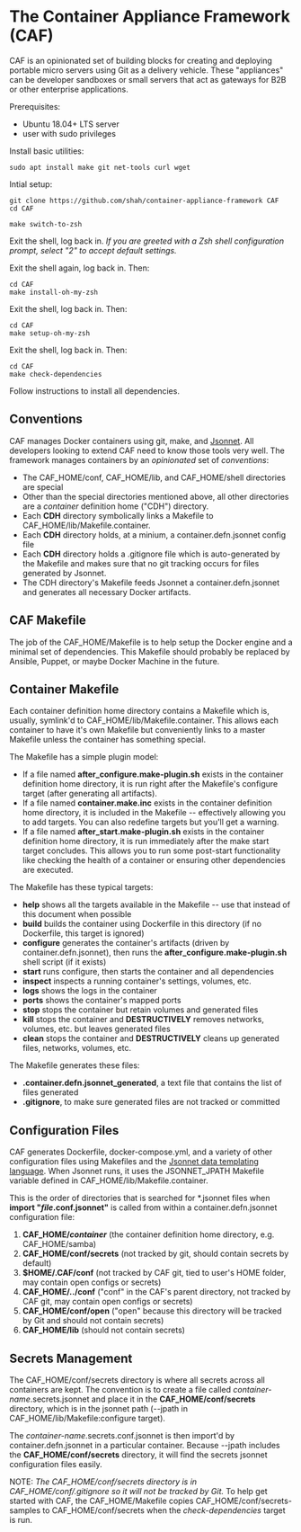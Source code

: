 # The Container Appliance Framework (CAF)
CAF is an opinionated set of building blocks for creating and deploying portable micro servers using
Git as a delivery vehicle. These "appliances" can be developer sandboxes or small servers that act as
gateways for B2B or other enterprise applications.

Prerequisites:

* Ubuntu 18.04+ LTS server
* user with sudo privileges

Install basic utilities:

    sudo apt install make git net-tools curl wget

Intial setup:

    git clone https://github.com/shah/container-appliance-framework CAF
    cd CAF

    make switch-to-zsh

Exit the shell, log back in.
*If you are greeted with a Zsh shell configuration prompt, select "2" to accept default settings.*

Exit the shell again, log back in. Then:

    cd CAF
    make install-oh-my-zsh

Exit the shell, log back in. Then:

    cd CAF
    make setup-oh-my-zsh

Exit the shell, log back in. Then:

    cd CAF
    make check-dependencies

Follow instructions to install all dependencies.

## Conventions

CAF manages Docker containers using git, make, and [Jsonnet](https://jsonnet.org/). All developers looking
to extend CAF need to know those tools very well. The framework manages containers by an *opinionated* set 
of *conventions*:

* The CAF_HOME/conf, CAF_HOME/lib, and CAF_HOME/shell directories are special
* Other than the special directories mentioned above, all other directories are a *container* definition
  home ("CDH") directory.
* Each **CDH** directory symbolically links a Makefile to CAF_HOME/lib/Makefile.container.
* Each **CDH** directory holds, at a minium, a container.defn.jsonnet config file
* Each **CDH** directory holds a .gitignore file which is auto-generated by the Makefile
  and makes sure that no git tracking occurs for files generated by Jsonnet.
* The CDH directory's Makefile feeds Jsonnet a container.defn.jsonnet and generates all necessary
  Docker artifacts.

## CAF Makefile

The job of the CAF_HOME/Makefile is to help setup the Docker engine and a minimal set of dependencies. This
Makefile should probably be replaced by Ansible, Puppet, or maybe Docker Machine in the future.

## Container Makefile

Each container definition home directory contains a Makefile which is, usually, symlink'd to
CAF_HOME/lib/Makefile.container. This allows each container to have it's own Makefile but conveniently
links to a master Makefile unless the container has something special.

The Makefile has a simple plugin model:

* If a file named **after_configure.make-plugin.sh** exists in the container definition home directory,
  it is run right after the Makefile's configure target (after generating all artifacts).
* If a file named **container.make.inc** exists in the container definition home directory, it is
  included in the Makefile -- effectively allowing you to add targets. You can also redefine targets
  but you'll get a warning.
* If a file named **after_start.make-plugin.sh** exists in the container definition home directory, it
  is run immediately after the make start target concludes. This allows you to run some post-start
  functionality like checking the health of a container or ensuring other dependencies are executed.

The Makefile has these typical targets:

* **help** shows all the targets available in the Makefile -- use that instead of this document when possible
* **build** builds the container using Dockerfile in this directory (if no Dockerfile, this target is ignored)
* **configure** generates the container's artifacts (driven by container.defn.jsonnet), then runs the
  **after_configure.make-plugin.sh** shell script (if it exists)
* **start** runs configure, then starts the container and all dependencies
* **inspect** inspects a running container's settings, volumes, etc.
* **logs** shows the logs in the container
* **ports** shows the container's mapped ports
* **stop** stops the container but retain volumes and generated files
* **kill** stops the container and **DESTRUCTIVELY** removes networks, volumes, etc. but leaves generated files
* **clean** stops the container and **DESTRUCTIVELY** cleans up generated files, networks, volumes, etc.

The Makefile generates these files:

* **.container.defn.jsonnet_generated**, a text file that contains the list of files generated
* **.gitignore**, to make sure generated files are not tracked or committed

## Configuration Files

CAF generates Dockerfile, docker-compose.yml, and a variety of other configuration files using Makefiles
and the [Jsonnet data templating language](https://jsonnet.org/). When Jsonnet runs, it uses the 
JSONNET_JPATH Makefile variable defined in CAF_HOME/lib/Makefile.container.

This is the order of directories that is searched for *.jsonnet files when **import "*file*.conf.jsonnet"**
is called from within a container.defn.jsonnet configuration file:

1. **CAF_HOME/*container*** (the container definition home directory, e.g. CAF_HOME/samba)
2. **CAF_HOME/conf/secrets** (not tracked by git, should contain secrets by default)
3. **$HOME/.CAF/conf** (not tracked by CAF git, tied to user's HOME folder, may contain open configs or secrets)
4. **CAF_HOME/../conf** ("conf" in the CAF's parent directory, not tracked by CAF git, may contain open configs or secrets)
5. **CAF_HOME/conf/open** ("open" because this directory will be tracked by Git and should not contain secrets)
6. **CAF_HOME/lib** (should not contain secrets)

## Secrets Management

The CAF_HOME/conf/secrets directory is where all secrets across all containers are kept. The convention is
to create a file called *container-name*.secrets.jsonnet and place it in the **CAF_HOME/conf/secrets** directory,
which is in the jsonnet path (--jpath in CAF_HOME/lib/Makefile:configure target).

The *container-name*.secrets.conf.jsonnet is then import'd by container.defn.jsonnet in a particular
container. Because --jpath includes the **CAF_HOME/conf/secrets** directory, it will find the secrets jsonnet
configuration files easily.

NOTE: *The CAF_HOME/conf/secrets directory is in CAF_HOME/conf/.gitignore so it will not be tracked by Git.*
To help get started with CAF, the CAF_HOME/Makefile copies CAF_HOME/conf/secrets-samples to CAF_HOME/conf/secrets 
when the *check-dependencies* target is run.